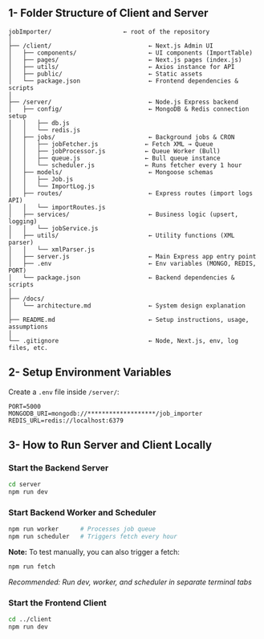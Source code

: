 
## 1- Folder Structure of Client and Server

```
jobImporter/                    ← root of the repository
│
├── /client/                           ← Next.js Admin UI
│   ├── components/                    ← UI components (ImportTable)
│   ├── pages/                         ← Next.js pages (index.js)
│   ├── utils/                         ← Axios instance for API
│   ├── public/                        ← Static assets
│   └── package.json                   ← Frontend dependencies & scripts
│
├── /server/                           ← Node.js Express backend
│   ├── config/                        ← MongoDB & Redis connection setup
│   │   ├── db.js
│   │   └── redis.js
│   ├── jobs/                          ← Background jobs & CRON
│   │   ├── jobFetcher.js             ← Fetch XML → Queue
│   │   ├── jobProcessor.js           ← Queue Worker (Bull)
│   │   ├── queue.js                  ← Bull queue instance
│   │   └── scheduler.js              ← Runs fetcher every 1 hour
│   ├── models/                        ← Mongoose schemas
│   │   ├── Job.js
│   │   └── ImportLog.js
│   ├── routes/                        ← Express routes (import logs API)
│   │   └── importRoutes.js
│   ├── services/                      ← Business logic (upsert, logging)
│   │   └── jobService.js
│   ├── utils/                         ← Utility functions (XML parser)
│   │   └── xmlParser.js
│   ├── server.js                      ← Main Express app entry point
│   ├── .env                           ← Env variables (MONGO, REDIS, PORT)
│   └── package.json                   ← Backend dependencies & scripts
│
├── /docs/
│   └── architecture.md                ← System design explanation
│
├── README.md                          ← Setup instructions, usage, assumptions
│
└── .gitignore                         ← Node, Next.js, env, log files, etc.
```

## 2- Setup Environment Variables

Create a `.env` file inside `/server/`:

```
PORT=5000
MONGODB_URI=mongodb://*******************/job_importer
REDIS_URL=redis://localhost:6379
```

## 3- How to Run Server and Client Locally

### Start the Backend Server

```bash
cd server
npm run dev 
```

### Start Backend Worker and Scheduler

```bash
npm run worker      # Processes job queue
npm run scheduler   # Triggers fetch every hour
```

**Note:** To test manually, you can also trigger a fetch:

```bash
npm run fetch
```

_Recommended: Run dev, worker, and scheduler in separate terminal tabs_

### Start the Frontend Client

```bash
cd ../client
npm run dev
```
